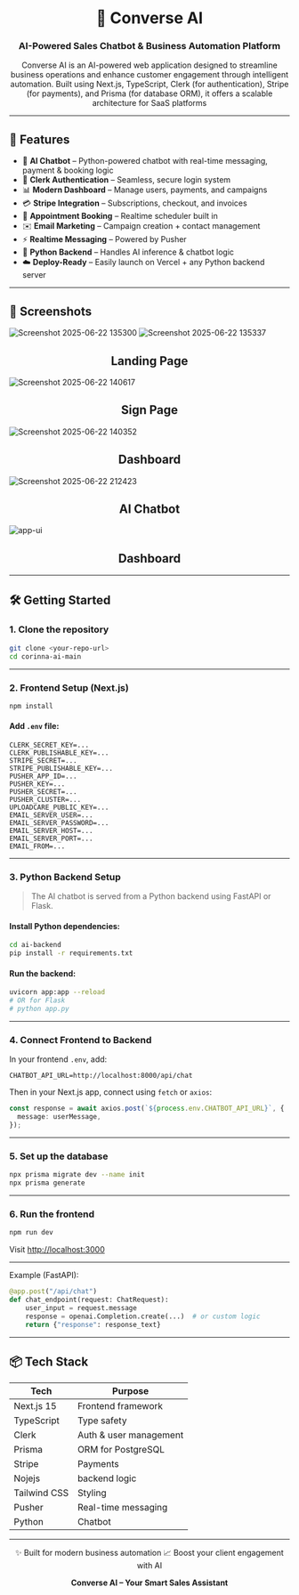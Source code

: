 <div align="center">

# 🤖 Converse AI

### AI-Powered Sales Chatbot & Business Automation Platform

Converse AI is an AI-powered web application designed to streamline business operations and enhance customer engagement through intelligent automation. Built using Next.js, TypeScript, Clerk (for authentication), Stripe (for payments), and Prisma (for database ORM), it offers a scalable architecture for SaaS platforms
</div>

---

## 🚀 Features

* 💬 **AI Chatbot** – Python-powered chatbot with real-time messaging, payment & booking logic
* 🔐 **Clerk Authentication** – Seamless, secure login system
* 📊 **Modern Dashboard** – Manage users, payments, and campaigns
* 💳 **Stripe Integration** – Subscriptions, checkout, and invoices
* 📅 **Appointment Booking** – Realtime scheduler built in
* ✉️ **Email Marketing** – Campaign creation + contact management
* ⚡ **Realtime Messaging** – Powered by Pusher
* 🐍 **Python Backend** – Handles AI inference & chatbot logic
* ☁️ **Deploy-Ready** – Easily launch on Vercel + any Python backend server

---

## 📸 Screenshots

![Screenshot 2025-06-22 135300](https://github.com/user-attachments/assets/4605ff58-7cab-40c9-82a2-bee28270966c)
![Screenshot 2025-06-22 135337](https://github.com/user-attachments/assets/1852a60f-cf5c-4ebf-abd2-a0dd44c4b286)

<h2 align="center">Landing Page</h2>

![Screenshot 2025-06-22 140617](https://github.com/user-attachments/assets/f6294a95-981b-4bbc-9909-3d750549d570)

<h2 align="center">Sign Page</h2>

![Screenshot 2025-06-22 140352](https://github.com/user-attachments/assets/5606fc6b-349b-470d-b492-905911bd24ff)

<h2 align="center">Dashboard</h2>

![Screenshot 2025-06-22 212423](https://github.com/user-attachments/assets/2c387129-285d-404b-8205-7d2c00a7440e)

<h2 align="center"> AI Chatbot</h2>

![app-ui](https://github.com/user-attachments/assets/85fd6c56-6c75-4953-91d2-e0b28df5b398)

<h2 align="center">Dashboard</h2>


---

## 🛠️ Getting Started

### 1. Clone the repository

```bash
git clone <your-repo-url>
cd corinna-ai-main
```

---

### 2. Frontend Setup (Next.js)

```bash
npm install
```

#### Add `.env` file:

```env
CLERK_SECRET_KEY=...
CLERK_PUBLISHABLE_KEY=...
STRIPE_SECRET=...
STRIPE_PUBLISHABLE_KEY=...
PUSHER_APP_ID=...
PUSHER_KEY=...
PUSHER_SECRET=...
PUSHER_CLUSTER=...
UPLOADCARE_PUBLIC_KEY=...
EMAIL_SERVER_USER=...
EMAIL_SERVER_PASSWORD=...
EMAIL_SERVER_HOST=...
EMAIL_SERVER_PORT=...
EMAIL_FROM=...
```

---

### 3. Python Backend Setup

> The AI chatbot is served from a Python backend using FastAPI or Flask.


#### Install Python dependencies:

```bash
cd ai-backend
pip install -r requirements.txt
```

#### Run the backend:

```bash
uvicorn app:app --reload
# OR for Flask
# python app.py
```
---

### 4. Connect Frontend to Backend

In your frontend `.env`, add:

```env
CHATBOT_API_URL=http://localhost:8000/api/chat
```

Then in your Next.js app, connect using `fetch` or `axios`:

```ts
const response = await axios.post(`${process.env.CHATBOT_API_URL}`, {
  message: userMessage,
});
```

---

### 5. Set up the database

```bash
npx prisma migrate dev --name init
npx prisma generate
```

---

### 6. Run the frontend

```bash
npm run dev
```

Visit [http://localhost:3000](http://localhost:3000)

---


Example (FastAPI):

```python
@app.post("/api/chat")
def chat_endpoint(request: ChatRequest):
    user_input = request.message
    response = openai.Completion.create(...)  # or custom logic
    return {"response": response_text}
```

---

## 📦 Tech Stack

| Tech             | Purpose                |
| ---------------- | ---------------------- |
| Next.js 15       | Frontend framework     |
| TypeScript       | Type safety            |
| Clerk            | Auth & user management |
| Prisma           | ORM for PostgreSQL     |
| Stripe           | Payments               |
| Nojejs           | backend logic          |
| Tailwind CSS     | Styling                |
| Pusher           | Real-time messaging    |
| Python           | Chatbot                |  

---

<div align="center">

✨ Built for modern business automation
📈 Boost your client engagement with AI

**Converse AI – Your Smart Sales Assistant**

</div>


